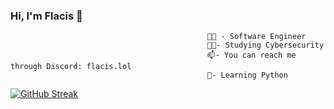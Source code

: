 ### Hi, I'm Flacis 👋


                                                🧑‍💻 - Software Engineer                                        
                                                👨‍🎓- Studying Cybersecurity
                                                📫- You can reach me through Discord: flacis.lol
                                                💭- Learning Python
[![GitHub Streak](https://streak-stats.demolab.com?user=Flacis&theme=dark)](https://git.io/streak-stats)
